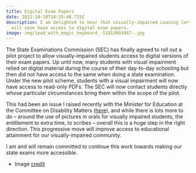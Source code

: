 ```yaml
---
title: Digital Exam Papers
date: 2022-10-18T14:35:48.715Z
description: I am delighted to hear that visually-impaired Leaving Cert students
  will soon have access to digital exam papers.
image: img/ipad_with_magic_keyboard_-51013601847-.jpg
---
```

The State Examinations Commission (SEC) has finally agreed to roll out a pilot project to allow visually-impaired students access to digital versions of their exam papers. Up until now, many students with visual impairment relied on digital material during the course of their day-to-day schooling but then did not have access to the same when doing a state examination. Under the new pilot scheme, students with a visual impairment will now have access to read-only PDFs. The SEC will now contact students directly whose particular circumstances bring them within the scope of the pilot.

This had been an issue I raised recently with the Minister for Education at the Committee on Disability Matters ([here](https://neasahourigan.com/post/reasonable-accommodation-at-state-examinations/)), and while there is lots more to do – around the use of pictures in orals for visually impaired students, the entitlement to extra time, to scribes – overall this is a huge step in the right direction. This progressive move will improve access to educational attainment for our visually-impaired community.

I am and will remain committed to continue this work towards making our state exams more accessible.

* Image [credit](https://commons.wikimedia.org/wiki/File:IPad_with_Magic_Keyboard_(51013601847).jpg)